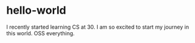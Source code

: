# hello-world

I recently started learning CS at 30. I am so excited to start my journey in this world. OSS everything. 
